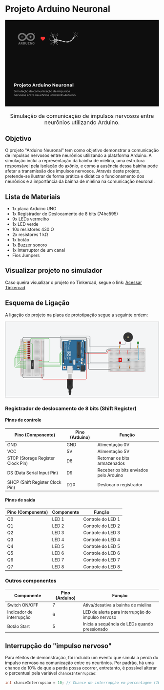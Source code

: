 # Projeto Arduino Neuronal

<img src=".github/banner.png"></img>

<p align="center" style="font-size: 1.12rem">
  Simulação da comunicação de impulsos nervosos entre neurônios utilizando Arduino.
</p>

## Objetivo

O projeto "Arduino Neuronal" tem como objetivo demonstrar a comunicação de impulsos nervosos entre neurônios utilizando a plataforma Arduino. A simulação inclui a representação da bainha de mielina, uma estrutura responsável pela isolação do axônio, e como a ausência dessa bainha pode afetar a transmissão dos impulsos nervosos. Através deste projeto, pretende-se ilustrar de forma prática e didática o funcionamento dos neurônios e a importância da bainha de mielina na comunicação neuronal.

## Lista de Materiais

- 1x placa Arduino UNO
- 1x Registrador de Deslocamento de 8 bits (74hc595)
- 9x LEDs vermelho
- 1x LED verde
- 10x resistores 430 Ω
- 2x resistores 1 kΩ
- 1x botão
- 1x Buzzer sonoro
- 1x Interruptor de um canal
- Fios Jumpers

## Visualizar projeto no simulador

Caso queira visualizar o projeto no Tinkercad, segue o link:
[Acessar Tinkercad](https://www.tinkercad.com/things/9qtsXNT93dN-arduino-neuronal?sharecode=_4JsrgmTJUituVyVy5uaeC8ygpCtkTnGVEsjPGKKmFs)

## Esquema de Ligação

A ligação do projeto na placa de prototipação segue a seguinte ordem:

<img src=".github/esquema.png"></img>

### Registrador de deslocamento de 8 bits (Shift Register)

#### Pinos de controle

| Pino (Componente)                 | Pino (Arduino) | Função                                |
| --------------------------------- | -------------- | ------------------------------------- |
| GND                               | GND            | Alimentação 0V                        |
| VCC                               | 5V             | Alimentação 5V                        |
| STCP (Storage Register Clock Pin) | D8             | Retornar os bits armazenados          |
| DS (Data Serial Input Pin)        | D9             | Receber os bits enviados pelo Arduino |
| SHCP (Shift Register Clock Pin)   | D10            | Deslocar o registrador                |

#### Pinos de saída

| Pino (Componente) | Componente | Função            |
| ----------------- | ---------- | ----------------- |
| Q0                | LED 1      | Controle do LED 1 |
| Q1                | LED 2      | Controle do LED 2 |
| Q2                | LED 3      | Controle do LED 3 |
| Q3                | LED 4      | Controle do LED 4 |
| Q4                | LED 5      | Controle do LED 5 |
| Q5                | LED 6      | Controle do LED 6 |
| Q6                | LED 7      | Controle do LED 7 |
| Q7                | LED 8      | Controle do LED 8 |

### Outros componentes

| Componente               | Pino (Arduino) | Função                                            |
| ------------------------ | -------------- | ------------------------------------------------- |
| Switch ON/OFF            | 7              | Ativa/desativa a bainha de mielina                |
| Indicador de interrupção | 6              | LED de alerta para interrupção do impulso nervoso |
| Botão Start              | 5              | Inicia a sequência de LEDs quando pressionado     |

## Interrupção do "impulso nervoso"

Para efeitos de demonstração, foi incluído um evento que simula a perda do impulso nervoso na comunicação entre os neurônios. Por padrão, há uma chance de 10% de que a perda possa ocorrer, entretanto, é possível alterar o percentual pela variável `chanceInterrupcao`:

```ino
int chanceInterrupcao = 10; // Chance de interrupção em porcentagem (10% por exemplo)
```
